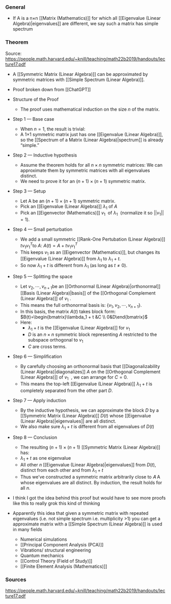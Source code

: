 ### General
- If A is a n×n [[Matrix (Mathematics)]] for which all [[Eigenvalue (Linear Algebra)|eigenvalues]] are different, we say such a matrix has simple spectrum


### Theorem
Source: https://people.math.harvard.edu/~knill/teaching/math22b2019/handouts/lecture17.pdf
- A [[Symmetric Matrix (Linear Algebra)]] can be approximated by symmetric matrices with [[Simple Spectrum (Linear Algebra)]].
 - Proof broken down from [[ChatGPT]]
- Structure of the Proof
	- The proof uses mathematical induction on the size $n$ of the matrix.
- Step 1 — Base case
	- When  $n=1$, the result is trivial:
	- A 1×1 symmetric matrix just has one [[Eigenvalue (Linear Algebra)]], so the [[Spectrum of a Matrix (Linear Algebra)|spectrum]] is already “simple.”
- Step 2 — Inductive hypothesis
	- Assume the theorem holds for all  $n \times n$ symmetric matrices: We can approximate them by symmetric matrices with all eigenvalues distinct. 
	- We need to prove it for an  $(n+1)×(n+1)$ symmetric matrix.
- Step 3 — Setup
	- Let  A be an $(n+1)×(n+1)$ symmetric matrix. 
	- Pick an [[Eigenvalue (Linear Algebra)]]  $\lambda_1$ of $A$ 
	- Pick an [[Eigenvector (Mathematics)]]  $v_1$ ​ of  $\lambda_1$ ​ (normalize it so  $||v_1||=1$).
- Step 4 — Small perturbation
	- We add a small symmetric [[Rank-One Pertubation (Linear Algebra)]] $tv_1v_1^T$ ​to $A$: $A(t) = A + tv_1v_1^T$  ​ 
	- This keeps  $v_1$ ​ as an [[Eigenvector (Mathematics)]], but changes its [[Eigenvalue (Linear Algebra)]] from  $\lambda_1$ to $\lambda_1+t$. 
	- So now  $\lambda_1+t$ is different from $\lambda_1$ (as long as  $t \ne 0$). 
- Step 5 — Splitting the space 
	- Let  $v_2,\cdots,v_{n+1}$ ​ be an [[Orthonormal (Linear Algebra)|orthonormal]]  [[Basis (Linear Algebra)|basis]] of the [[Orthogonal Complement (Linear Algebra)]] of $v_1$ . 
	- This means the full orthonormal basis is: $\{v_1,v_2,\cdots,v_{n+1}\}$. 
	- In this basis, the matrix  $A(t)$ takes block form:  $B(t)=\begin{bmatrix}\lambda_1 + t &C  \\ 0&D\end{bmatrix}$
	- Here: 
		- $\lambda_1 +t$ is the [[Eigenvalue (Linear Algebra)]] for  $v_1$ ​ 
		- $D$ is an  $n \times n$ symmetric block representing $A$ restricted to the subspace orthogonal to  $v_1$ ​ 
		- $C$ are cross terms.
- Step 6 — Simplification
	- By carefully choosing an orthonormal basis that [[Diagonalizability (Linear Algebra)|diagonalizes]] $A$ on the [[Orthogonal Complement (Linear Algebra)]] of  $v_1$ ​ , we can arrange for  $C=0$.
	- This means the top-left [[Eigenvalue (Linear Algebra)]]  $\lambda_1+t$ is completely separated from the other part $D$.
- Step 7 — Apply induction
	- By the inductive hypothesis, we can approximate the block $D$ by a [[Symmetric Matrix (Linear Algebra)]]  $D(t)$ whose [[Eigenvalue (Linear Algebra)|eigenvalues]] are all distinct. 
	- We also make sure  $\lambda_1+t$ is different from all eigenvalues of  $D(t)$
- Step 8 — Conclusion
	- The resulting $(n+1)×(n+1)$ [[Symmetric Matrix (Linear Algebra)]] has: 
	- $\lambda_1+t$ as one eigenvalue 
	- All other $n$ [[Eigenvalue (Linear Algebra)|eigenvalues]] from  $D(t)$, distinct from each other and from  $\lambda_1+t$ 
	- Thus we’ve constructed a symmetric matrix arbitrarily close to  𝐴 A whose eigenvalues are all distinct. By induction, the result holds for all  $n$.

- I think I got the idea behind this proof but would have to see more proofs like this to really grok this kind of thinking
- Apparently this idea that given a symmetric matrix with repeated eigenvalues (i.e. not simple spectrum i.e. multiplicity >1) you can get a approximate matrix with a [[Simple Spectrum (Linear Algebra)]] is used in many fields
	- Numerical simulations
	- [[Principal Component Analysis (PCA)]]
	- Vibrations/ structural engineering
	- Quantum mechanics
	- [[Control Theory (Field of Study)]]
	- [[Finite Element Analysis (Mathematics)]]
### Sources
https://people.math.harvard.edu/~knill/teaching/math22b2019/handouts/lecture17.pdf